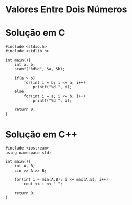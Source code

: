 # Valores Entre Dois Números
        

# Solução em C
```
#include <stdio.h>
#include <stdlib.h>

int main(){    	
    int a, b;
	scanf("%d%d", &a, &b);
	
	if(a > b)
		for(int i = b; i <= a; i++)
			printf("%d ", i);
	else
		for(int i = a; i <= b; i++)
			printf("%d ", i);

    return 0;
}
```

# Solução em C++
```
#include <iostream>
using namespace std;

int main(){
    int A, B;
	cin >> A >> B;
	
    for(int i = min(A,B); i <= max(A,B); i++)
		cout << i << " ";

    return 0;
}

```